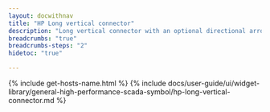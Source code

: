 ```yaml
---
layout: docwithnav
title: "HP Long vertical connector"
description: "Long vertical connector with an optional directional arrow to visually indicate flow."
breadcrumbs: "true"
breadcrumbs-steps: "2"
hidetoc: "true"

---
```

{% include get-hosts-name.html %}
{% include docs/user-guide/ui/widget-library/general-high-performance-scada-symbol/hp-long-vertical-connector.md %}
